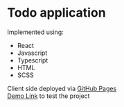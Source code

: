 # Todo application
Implemented using:
  - React
  - Javascript
  - Typescript
  - HTML
  - SCSS
  
Client side deployed via [GitHub Pages](https://pages.github.com)\
[Demo Link](https://tiserett.github.io/todo-app/) to test the project
